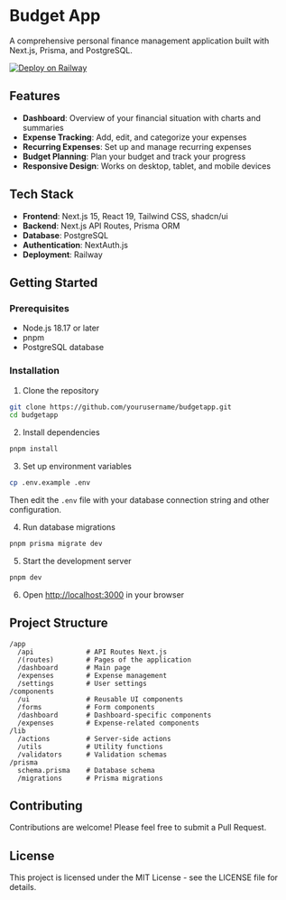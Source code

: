 # Budget App

A comprehensive personal finance management application built with Next.js, Prisma, and PostgreSQL.

[![Deploy on Railway](https://railway.com/button.svg)](https://railway.com/template/O8jlr9?referralCode=B5MxwU)

## Features

- **Dashboard**: Overview of your financial situation with charts and summaries
- **Expense Tracking**: Add, edit, and categorize your expenses
- **Recurring Expenses**: Set up and manage recurring expenses
- **Budget Planning**: Plan your budget and track your progress
- **Responsive Design**: Works on desktop, tablet, and mobile devices

## Tech Stack

- **Frontend**: Next.js 15, React 19, Tailwind CSS, shadcn/ui
- **Backend**: Next.js API Routes, Prisma ORM
- **Database**: PostgreSQL
- **Authentication**: NextAuth.js
- **Deployment**: Railway

## Getting Started

### Prerequisites

- Node.js 18.17 or later
- pnpm
- PostgreSQL database

### Installation

1. Clone the repository

```bash
git clone https://github.com/yourusername/budgetapp.git
cd budgetapp
```

2. Install dependencies

```bash
pnpm install
```

3. Set up environment variables

```bash
cp .env.example .env
```

Then edit the `.env` file with your database connection string and other configuration.

4. Run database migrations

```bash
pnpm prisma migrate dev
```

5. Start the development server

```bash
pnpm dev
```

6. Open [http://localhost:3000](http://localhost:3000) in your browser

## Project Structure

```
/app
  /api             # API Routes Next.js
  /(routes)        # Pages of the application
  /dashboard       # Main page
  /expenses        # Expense management
  /settings        # User settings
/components
  /ui              # Reusable UI components
  /forms           # Form components
  /dashboard       # Dashboard-specific components
  /expenses        # Expense-related components
/lib
  /actions         # Server-side actions
  /utils           # Utility functions
  /validators      # Validation schemas
/prisma
  schema.prisma    # Database schema
  /migrations      # Prisma migrations
```

## Contributing

Contributions are welcome! Please feel free to submit a Pull Request.

## License

This project is licensed under the MIT License - see the LICENSE file for details.
